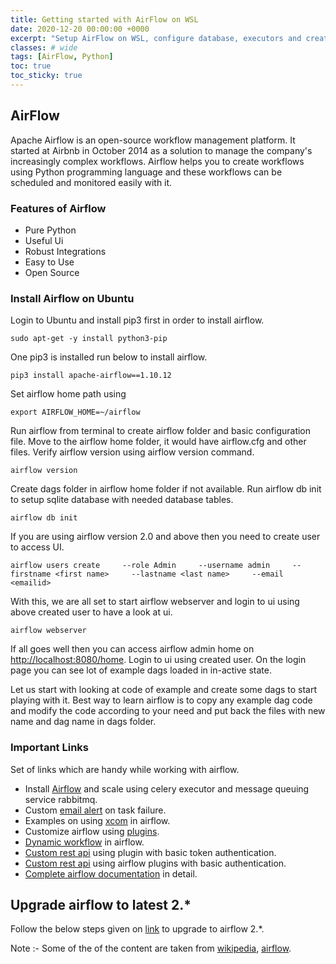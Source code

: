 ```yaml
---
title: Getting started with AirFlow on WSL
date: 2020-12-20 00:00:00 +0000
excerpt: "Setup AirFlow on WSL, configure database, executors and create static and dynamic workflow."
classes: # wide
tags: [AirFlow, Python]
toc: true
toc_sticky: true
---
```

## AirFlow
Apache Airflow is an open-source workflow management platform. It started at Airbnb in October 2014 as a solution to manage the company's increasingly complex workflows. Airflow helps you to create workflows using Python programming language and these workflows can be scheduled and monitored easily with it.

### Features of Airflow
*  Pure Python
*  Useful Ui
*  Robust Integrations
*  Easy to Use
*  Open Source

### Install Airflow on Ubuntu
Login to Ubuntu and install pip3 first in order to install airflow.
```shell
sudo apt-get -y install python3-pip
```
One pip3 is installed run below to install airflow.
```shell
pip3 install apache-airflow==1.10.12
```
Set airflow home path using
```shell
export AIRFLOW_HOME=~/airflow
```
Run airflow from terminal to create airflow folder and basic configuration file. Move to the airflow home folder, it would have airflow.cfg and other files. Verify airflow version using airflow version command.
```shell
airflow version
```
Create dags folder in airflow home folder if not available. Run airflow db init to setup sqlite database with needed database tables.
```shell
airflow db init
```
If you are using airflow version 2.0 and above then you need to create user to access UI.
```shell
airflow users create     --role Admin     --username admin     --firstname <first name>     --lastname <last name>     --email <emailid>
```
With this, we are all set to start airflow webserver and login to ui using above created user to have a look at ui.
```shell
airflow webserver
```
If all goes well then you can access airflow admin home on [http://localhost:8080/home](http://localhost:8080/home). Login to ui using created user.  On the login page you can see lot of example dags loaded in in-active state. 

Let us start with looking at code of example and create some dags to start playing with it. Best way to learn airflow is to copy any example dag code and modify the code according to your need and put back the files with new name and dag name in dags folder.  

### Important Links
Set of links which are handy while working with airflow.  

* Install [Airflow](https://corecompete.com/scaling-out-airflow-with-celery-and-rabbitmq-to-orchestrate-etl-jobs-on-the-cloud/) and scale using celery executor and message queuing service rabbitmq.
* Custom [email alert](https://danvatterott.com/blog/2018/08/29/custom-email-alerts-in-airflow/) on task failure.
* Examples on using [xcom](https://big-data-demystified.ninja/2020/04/15/airflow-xcoms-example-airflow-demystified/#:~:text=Getting%20started%20on%20Airflow%20Xcom%20%7C%206%20Examples&text=Airflow%20Push%20and%20pull%20same,Pull%20between%20different%20DAGS) in airflow.
* Customize airflow using [plugins](https://tech.marksblogg.com/install-and-configure-apache-airflow.html).
* [Dynamic workflow](https://www.linkedin.com/pulse/dynamic-workflows-airflow-kyle-bridenstine/) in airflow.
* [Custom rest api](https://github.com/lonly197/airflow-rest-api-plugin/blob/master/airflow_api.py) using plugin with basic token authentication.
* [Custom rest api](https://github.com/rajnathsah/airflow_examples/blob/main/rest_api_plugin.py) using airflow plugins with basic authentication.
* [Complete airflow documentation](https://incubator-airflow.readthedocs.io/en/latest/index.html) in detail.
  

## Upgrade airflow to latest 2.*
Follow the below steps given on [link](https://airflow.apache.org/docs/apache-airflow/stable/upgrading-to-2.html#) to upgrade to airflow 2.*.

Note :- Some of the of the content are taken from [wikipedia](https://en.wikipedia.org/wiki/Apache_Airflow), [airflow](https://airflow.apache.org/).
